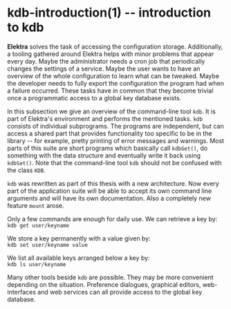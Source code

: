 kdb-introduction(1) -- introduction to kdb
==========================================

**Elektra** solves the task of accessing the configuration
storage.
Additionally, a tooling gathered around Elektra helps with
minor problems that appear every day.
Maybe the administrator needs a cron job that periodically
changes the settings of a service.
Maybe the user wants to have an overview
of the whole configuration to learn what can be tweaked.
Maybe the developer needs to fully export the configuration the program
had when a failure occurred.
These tasks have in common that they become trivial once a
programmatic access to a global key database exists.

In this subsection we give an overview of the command-line
tool `kdb`. It is part of Elektra's environment and performs the
mentioned tasks.
`kdb` consists of individual subprograms.
The programs are independent, but
can access a shared part that provides functionality too specific to be
in the library -- for example, pretty printing of error
messages and warnings.
Most parts of this suite are short
programs which basically call `kdbGet()`, do something with the
data structure and eventually write it back using `kdbSet()`.
Note that
the command-line tool `kdb`
should not be confused with
the class `KDB`.

`kdb` was rewritten as part of this thesis with a new architecture.
Now every
part of the application suite
will be able to accept its own command line
arguments and will have its own documentation.
Also a completely new feature `mount` arose.

Only a few commands are enough for daily use.
We can retrieve a key by:  
`kdb get user/keyname`

We store a key permanently with a value given by:  
`kdb set user/keyname value`

We list all available keys arranged below a key by:  
`kdb ls user/keyname`

Many other tools
beside `kdb` are possible.
They may be more convenient depending on the situation.
Preference dialogues, graphical editors, web-interfaces and web services
can all provide access to the global key database.
